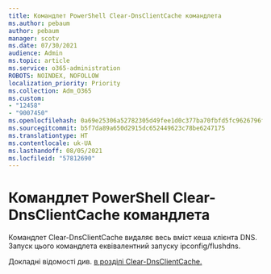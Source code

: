 ```yaml
---
title: Командлет PowerShell Clear-DnsClientCache командлета
ms.author: pebaum
author: pebaum
manager: scotv
ms.date: 07/30/2021
audience: Admin
ms.topic: article
ms.service: o365-administration
ROBOTS: NOINDEX, NOFOLLOW
localization_priority: Priority
ms.collection: Adm_O365
ms.custom:
- "12458"
- "9007450"
ms.openlocfilehash: 0a69e25306a52782305d49fee1d0c377ba70fbfd5fc9626796f4700e776f2c37
ms.sourcegitcommit: b5f7da89a650d2915dc652449623c78be6247175
ms.translationtype: HT
ms.contentlocale: uk-UA
ms.lasthandoff: 08/05/2021
ms.locfileid: "57812690"
---
```

# <a name="powershell-clear-dnsclientcache-cmdlet"></a>Командлет PowerShell Clear-DnsClientCache командлета

Командлет Clear-DnsClientCache видаляє весь вміст кеша клієнта DNS. Запуск цього командлета еквівалентний запуску ipconfig/flushdns.

Докладні відомості див. [в розділі Clear-DnsClientCache.](/powershell/module/dnsclient/clear-dnsclientcache?view=windowsserver2019-ps)